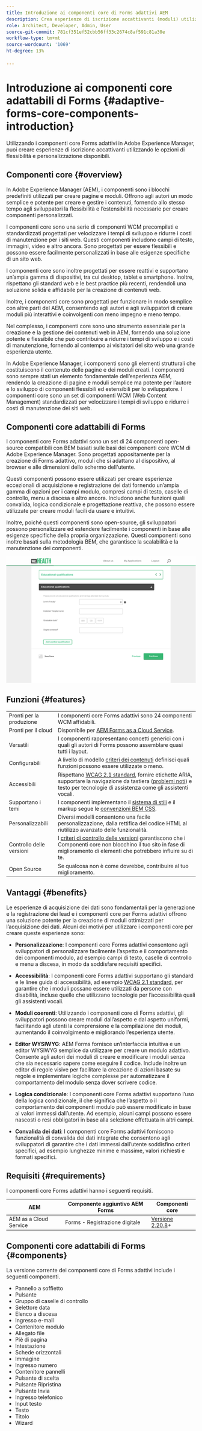 ```yaml
---
title: Introduzione ai componenti core di Forms adattivi AEM
description: Crea esperienze di iscrizione accattivanti (moduli) utilizzando la flessibilità dei componenti core Forms adattivi e forniscile con la potenza di Adobe Experience Manager.
role: Architect, Developer, Admin, User
source-git-commit: 781cf351ef52cbb56ff33c2674c8af591c81a30e
workflow-type: tm+mt
source-wordcount: '1069'
ht-degree: 13%

---
```



# Introduzione ai componenti core adattabili di Forms {#adaptive-forms-core-components-introduction}

Utilizzando i componenti core Forms adattivi in Adobe Experience Manager, puoi creare esperienze di iscrizione accattivanti utilizzando le opzioni di flessibilità e personalizzazione disponibili.

## Componenti core   {#overview}

In Adobe Experience Manager (AEM), i componenti sono i blocchi predefiniti utilizzati per creare pagine e moduli. Offrono agli autori un modo semplice e potente per creare e gestire i contenuti, fornendo allo stesso tempo agli sviluppatori la flessibilità e l’estensibilità necessarie per creare componenti personalizzati.

I componenti core sono una serie di componenti WCM precompilati e standardizzati progettati per velocizzare i tempi di sviluppo e ridurre i costi di manutenzione per i siti web. Questi componenti includono campi di testo, immagini, video e altro ancora. Sono progettati per essere flessibili e possono essere facilmente personalizzati in base alle esigenze specifiche di un sito web.

I componenti core sono inoltre progettati per essere reattivi e supportano un’ampia gamma di dispositivi, tra cui desktop, tablet e smartphone. Inoltre, rispettano gli standard web e le best practice più recenti, rendendoli una soluzione solida e affidabile per la creazione di contenuti web.

Inoltre, i componenti core sono progettati per funzionare in modo semplice con altre parti del AEM, consentendo agli autori e agli sviluppatori di creare moduli più interattivi e coinvolgenti con meno impegno e meno tempo.

Nel complesso, i componenti core sono uno strumento essenziale per la creazione e la gestione dei contenuti web in AEM, fornendo una soluzione potente e flessibile che può contribuire a ridurre i tempi di sviluppo e i costi di manutenzione, fornendo al contempo ai visitatori del sito web una grande esperienza utente.

In Adobe Experience Manager, i componenti sono gli elementi strutturali che costituiscono il contenuto delle pagine e dei moduli creati. I componenti sono sempre stati un elemento fondamentale dell’esperienza AEM, rendendo la creazione di pagine e moduli semplice ma potente per l’autore e lo sviluppo di componenti flessibili ed estensibili per lo sviluppatore. I componenti core sono un set di componenti WCM (Web Content Management) standardizzati per velocizzare i tempi di sviluppo e ridurre i costi di manutenzione dei siti web.

## Componenti core adattabili di Forms

I componenti core Forms adattivi sono un set di 24 componenti open-source compatibili con BEM basati sulle basi dei componenti core WCM di Adobe Experience Manager. Sono progettati appositamente per la creazione di Forms adattivo, moduli che si adattano al dispositivo, al browser e alle dimensioni dello schermo dell&#39;utente.

Questi componenti possono essere utilizzati per creare esperienze eccezionali di acquisizione e registrazione dei dati fornendo un’ampia gamma di opzioni per i campi modulo, compresi campi di testo, caselle di controllo, menu a discesa e altro ancora. Includono anche funzioni quali convalida, logica condizionale e progettazione reattiva, che possono essere utilizzate per creare moduli facili da usare e intuitivi.

Inoltre, poiché questi componenti sono open-source, gli sviluppatori possono personalizzare ed estendere facilmente i componenti in base alle esigenze specifiche della propria organizzazione. Questi componenti sono inoltre basati sulla metodologia BEM, che garantisce la scalabilità e la manutenzione dei componenti.

![](assets/sample-adaptive-form.png)

## Funzioni {#features}

|  |  |
|---|---|
| Pronti per la produzione | I componenti core Forms adattivi sono 24 componenti WCM affidabili. |
| Pronti per il cloud | Disponibile per  [AEM Forms as a Cloud Service](https://experienceleague.adobe.com/docs/experience-manager-cloud-service/content/forms/home.html). |
| Versatili | I componenti rappresentano concetti generici con i quali gli autori di Forms possono assemblare quasi tutti i layout. |
| Configurabili | A livello di modello [criteri dei contenuti](https://experienceleague.adobe.com/docs/experience-manager-cloud-service/content/implementing/developing/full-stack/components-templates/templates.html?lang=it#content-policies) definisci quali funzioni possono essere utilizzate o meno. |
| Accessibili | Rispettano [WCAG 2.1 standard](https://www.w3.org/TR/WCAG21/), fornire etichette ARIA, supportare la navigazione da tastiera ([problemi noti](https://github.com/adobe/aem-core-wcm-components/issues?utf8=✓&amp;q=is%3Aissue+is%3Aopen+accessibility+in%3Atitle)) e testo per tecnologie di assistenza come gli assistenti vocali. |
| Supportano i temi | I componenti implementano il [sistema di stili](https://experienceleague.adobe.com/docs/experience-manager-cloud-service/content/sites/authoring/features/style-system.html?lang=it) e il markup segue le [convenzioni BEM CSS](http://getbem.com/). |
| Personalizzabili | Diversi modelli consentono una facile personalizzazione, dalla rettifica del codice HTML al riutilizzo avanzato delle funzionalità. |
| Controllo delle versioni | I [criteri di controllo delle versioni](https://github.com/adobe/aem-core-wcm-components/wiki/Versioning-policies) garantiscono che i Componenti core non blocchino il tuo sito in fase di miglioramento di elementi che potrebbero influire su di te. |
| Open Source | Se qualcosa non è come dovrebbe, contribuire al tuo miglioramento. |

## Vantaggi {#benefits}

Le esperienze di acquisizione dei dati sono fondamentali per la generazione e la registrazione dei lead e i componenti core per Forms adattivi offrono una soluzione potente per la creazione di moduli ottimizzati per l’acquisizione dei dati. Alcuni dei motivi per utilizzare i componenti core per creare queste esperienze sono:

* **Personalizzazione**: I componenti core Forms adattivi consentono agli sviluppatori di personalizzare facilmente l’aspetto e il comportamento dei componenti modulo, ad esempio campi di testo, caselle di controllo e menu a discesa, in modo da soddisfare requisiti specifici.

* **Accessibilità**: I componenti core Forms adattivi supportano gli standard e le linee guida di accessibilità, ad esempio  [WCAG 2.1 standard](https://www.w3.org/TR/WCAG21/), per garantire che i moduli possano essere utilizzati da persone con disabilità, incluse quelle che utilizzano tecnologie per l’accessibilità quali gli assistenti vocali.

* **Moduli coerenti**: Utilizzando i componenti core di Forms adattivi, gli sviluppatori possono creare moduli dall’aspetto e dal aspetto uniformi, facilitando agli utenti la comprensione e la compilazione dei moduli, aumentando il coinvolgimento e migliorando l’esperienza utente.

* **Editor WYSIWYG**: AEM Forms fornisce un’interfaccia intuitiva e un editor WYSIWYG semplice da utilizzare per creare un modulo adattivo. Consente agli autori dei moduli di creare e modificare i moduli senza che sia necessario sapere come eseguire il codice. Include inoltre un editor di regole visive per facilitare la creazione di azioni basate su regole e implementare logiche complesse per automatizzare il comportamento del modulo senza dover scrivere codice.

* **Logica condizionale**: I componenti core Forms adattivi supportano l’uso della logica condizionale, il che significa che l’aspetto o il comportamento dei componenti modulo può essere modificato in base ai valori immessi dall’utente. Ad esempio, alcuni campi possono essere nascosti o resi obbligatori in base alla selezione effettuata in altri campi.

* **Convalida dei dati**: I componenti core Forms adattivi forniscono funzionalità di convalida dei dati integrate che consentono agli sviluppatori di garantire che i dati immessi dall’utente soddisfino criteri specifici, ad esempio lunghezze minime e massime, valori richiesti e formati specifici.

## Requisiti {#requirements}

I componenti core Forms adattivi hanno i seguenti requisiti.

| AEM | Componente aggiuntivo AEM Forms | Componenti core |
|---|---|---|
| AEM as a Cloud Service | Forms - Registrazione digitale | [Versione 2.20.8](/help/versions.md)+ |


## Componenti core adattabili di Forms {#components}

La versione corrente dei componenti core di Forms adattivi include i seguenti componenti.

* Pannello a soffietto
* Pulsante
* Gruppo di caselle di controllo
* Selettore data
* Elenco a discesa
* Ingresso e-mail
* Contenitore modulo
* Allegato file
* Piè di pagina
* Intestazione
* Schede orizzontali
* Immagine
* Ingresso numero
* Contenitore pannelli
* Pulsante di scelta
* Pulsante Ripristina
* Pulsante Invia
* Ingresso telefonico
* Input testo
* Testo
* Titolo
* Wizard

